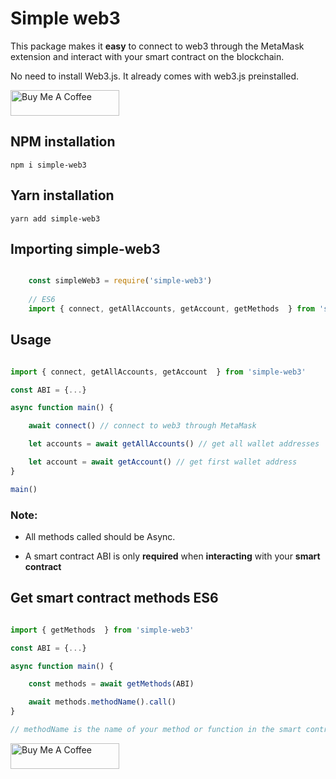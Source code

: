 # Simple web3

This package makes it **easy** to connect to web3 through the MetaMask extension and interact with your smart contract on the blockchain.

No need to install Web3.js. It already comes with web3.js preinstalled.


<a href="https://www.buymeacoffee.com/langford.dev" target="_blank"><img src="https://cdn.buymeacoffee.com/buttons/default-orange.png" alt="Buy Me A Coffee" height="41" width="174"><a>


## NPM installation

```npm i simple-web3```

## Yarn installation

```yarn add simple-web3```


## Importing simple-web3

``` javascript

    const simpleWeb3 = require('simple-web3')
    
    // ES6
    import { connect, getAllAccounts, getAccount, getMethods  } from 'simple-web3'

```


## Usage

```javascript

import { connect, getAllAccounts, getAccount  } from 'simple-web3'

const ABI = {...}

async function main() {

    await connect() // connect to web3 through MetaMask

    let accounts = await getAllAccounts() // get all wallet addresses

    let account = await getAccount() // get first wallet address
}

main()

```


### Note:

- All methods called should be Async.

- A smart contract ABI is only **required** when **interacting** with your **smart contract**


## Get smart contract methods ES6

``` javascript

import { getMethods  } from 'simple-web3'

const ABI = {...}

async function main() {

    const methods = await getMethods(ABI)

    await methods.methodName().call()
}

// methodName is the name of your method or function in the smart contract

```

<a href="https://www.buymeacoffee.com/langford.dev" target="_blank"><img src="https://cdn.buymeacoffee.com/buttons/default-orange.png" alt="Buy Me A Coffee" height="41" width="174"><a>


